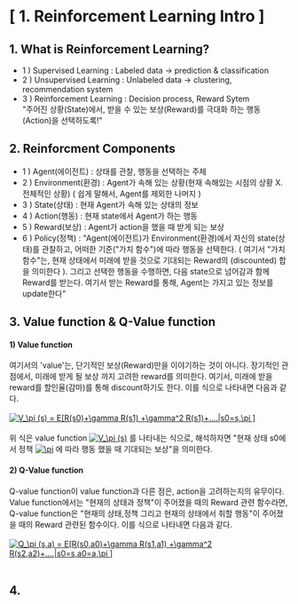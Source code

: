 # [ 1. Reinforcement Learning Intro ]

## 1. What is Reinforcement Learning?
- 1 ) Supervised Learning : Labeled data -> prediction & classification
- 2 ) Unsupervised Learning : Unlabeled data -> clustering, recommendation system
- 3 ) Reinforcement Learning : Decision process, Reward Sytem </br>
"주어진 상황(State)에서, 받을 수 있는 보상(Reward)를 극대화 하는 행동(Action)을 선택하도록!"

## 2. Reinforcment Components
- 1 ) Agent(에이전트) : 상태를 관찰, 행동을 선택하는 주체
- 2 ) Environment(환경) : Agent가 속해 있는 상황(현재 속해있는 시점의 상황 X.전체적인 상황)
 ( 쉽게 말해서, Agent를 제외한 나머지 )
- 3 ) State(상태) : 현재 Agent가 속해 있는 상태의 정보
- 4 ) Action(행동) : 현재 state에서 Agent가 하는 행동
- 5 ) Reward(보상) : Agent가 action을 했을 때 받게 되는 보상
- 6 ) Policy(정책) :
"Agent(에이전트)가 Environment(환경)에서 자신의 state(상태)를 관찰하고, 어떠한 기준("가치 함수")에 따라 
행동을 선택한다. ( 여기서 "가치 함수"는, 현재 상태에서 미래에 받을 것으로 기대되는 Reward의 (discounted) 합을 
의미한다 ). 그리고 선택한 행동을 수행하면, 다음 state으로 넘어감과 함께 Reward를 받는다. 여기서 받는 Reward를 
통해, Agent는 가지고 있는 정보를 update한다"

## 3. Value function & Q-Value function
#### 1) Value function 
여기서의 'value'는, 단기적인 보상(Reward)만을 이야기하는 것이 아니다. 장기적인 관점에서, 미래에 받게 될 보상
까지 고려한 reward를 의미한다. 여기서, 미래에 받을 reward를 할인율(감마)를 통해 discount하기도 한다. 이를 식으로
나타내면 다음과 같다. </br></br>
<a href="https://www.codecogs.com/eqnedit.php?latex=V_\pi&space;(s)&space;=&space;E[R(s0)&plus;\gamma&space;R(s1)&space;&plus;\gamma^2&space;R(s2)&plus;....|s0=s,\pi&space;]" target="_blank"><img src="https://latex.codecogs.com/gif.latex?V_\pi&space;(s)&space;=&space;E[R(s0)&plus;\gamma&space;R(s1)&space;&plus;\gamma^2&space;R(s1)&plus;....|s0=s,\pi&space;]" title="V_\pi (s) = E[R(s0)+\gamma R(s1) +\gamma^2 R(s1)+....|s0=s,\pi ]" /></a>
</br></br>
위 식은 value function <a href="https://www.codecogs.com/eqnedit.php?latex=V_\pi&space;(s)" target="_blank"><img src="https://latex.codecogs.com/gif.latex?V_\pi&space;(s)" title="V_\pi (s)" /></a>
를 나타내는 식으로, 해석하자면 "현재 상태 s0에서 정책 <a href="https://www.codecogs.com/eqnedit.php?latex=\pi" target="_blank"><img src="https://latex.codecogs.com/gif.latex?\pi" title="\pi" /></a>
에 따라 행동 했을 때 기대되는 보상"을 의미한다. </br>

#### 2) Q-Value function
Q-value function이 value function과 다른 점은, action을 고려하는지의 유무이다. Value function에서는 
"현재의 상태과 정책"이 주어졌을 때의 Reward 관련 함수라면, Q-value function은 "현재의 상태,정책 그리고 현재의
상태에서 취할 행동"이 주어졌을 때의 Reward 관련된 함수이다. 이를 식으로 나타내면 다음과 같다. </br></br>
<a href="https://www.codecogs.com/eqnedit.php?latex=Q_\pi&space;(s,a)&space;=&space;E[R(s0,a0)&plus;\gamma&space;R(s1,a1)&space;&plus;\gamma^2&space;R(s2,a2)&plus;....|s0=s,a0=a,\pi&space;]" target="_blank"><img src="https://latex.codecogs.com/gif.latex?Q_\pi&space;(s,a)&space;=&space;E[R(s0,a0)&plus;\gamma&space;R(s1,a1)&space;&plus;\gamma^2&space;R(s2,a2)&plus;....|s0=s,a0=a,\pi&space;]" title="Q_\pi (s,a) = E[R(s0,a0)+\gamma R(s1,a1) +\gamma^2 R(s2,a2)+....|s0=s,a0=a,\pi ]" /></a>
</br></br>

## 4. 
